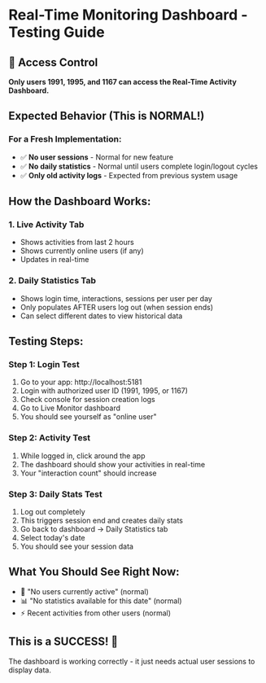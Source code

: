 # Real-Time Monitoring Dashboard - Testing Guide

## 🔐 Access Control
**Only users 1991, 1995, and 1167 can access the Real-Time Activity Dashboard.**

## Expected Behavior (This is NORMAL!)

### For a Fresh Implementation:
- ✅ **No user sessions** - Normal for new feature
- ✅ **No daily statistics** - Normal until users complete login/logout cycles  
- ✅ **Only old activity logs** - Expected from previous system usage

## How the Dashboard Works:

### 1. Live Activity Tab
- Shows activities from last 2 hours
- Shows currently online users (if any)
- Updates in real-time

### 2. Daily Statistics Tab  
- Shows login time, interactions, sessions per user per day
- Only populates AFTER users log out (when session ends)
- Can select different dates to view historical data

## Testing Steps:

### Step 1: Login Test
1. Go to your app: http://localhost:5181
2. Login with authorized user ID (1991, 1995, or 1167)
3. Check console for session creation logs
4. Go to Live Monitor dashboard
5. You should see yourself as "online user"

### Step 2: Activity Test
1. While logged in, click around the app
2. The dashboard should show your activities in real-time
3. Your "interaction count" should increase

### Step 3: Daily Stats Test  
1. Log out completely
2. This triggers session end and creates daily stats
3. Go back to dashboard → Daily Statistics tab
4. Select today's date
5. You should see your session data

## What You Should See Right Now:
- 🔴 "No users currently active" (normal)
- 📊 "No statistics available for this date" (normal)
- ⚡ Recent activities from other users (normal)

## This is a SUCCESS! 🎉
The dashboard is working correctly - it just needs actual user sessions to display data.
